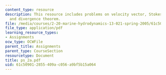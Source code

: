 ```yaml
---
content_type: resource
description: This resource includes problems on velocity vector, Stokes? theorem,
  and divergence theorem.
file: /media/courses/2-20-marine-hydrodynamics-13-021-spring-2005/61c509012855409ac056a9bf5b15a064_ps_2a.pdf
file_type: application/pdf
learning_resource_types:
- Assignments
ocw_type: OCWFile
parent_title: Assignments
parent_type: CourseSection
resourcetype: Document
title: ps_2a.pdf
uid: 61c50901-2855-409a-c056-a9bf5b15a064
---
```

